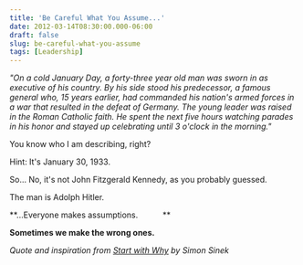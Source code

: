 ```yaml
---
title: 'Be Careful What You Assume...'
date: 2012-03-14T08:30:00.000-06:00
draft: false
slug: be-careful-what-you-assume
tags: [Leadership]
---
```


_"On a cold January Day, a forty-three year old man was sworn in as executive of his country. By his side stood his predecessor, a famous general who, 15 years earlier, had commanded his nation's armed forces in a war that resulted in the defeat of Germany. The young leader was raised in the Roman Catholic faith. He spent the next five hours watching parades in his honor and stayed up celebrating until 3 o'clock in the morning."_  
  
You know who I am describing, right?  
  
Hint: It's January 30, 1933.  
  
So... No, it's not John Fitzgerald Kennedy, as you probably guessed.  
  
The man is Adolph Hitler.  
  

  

  

**...Everyone makes assumptions.           **

**Sometimes we make the wrong ones.**

  
_Quote and inspiration from [Start with Why](http://www.amazon.com/Start-Why-Leaders-Inspire-Everyone/dp/1591846447/ref=ntt_at_ep_dpt_1) by Simon Sinek_